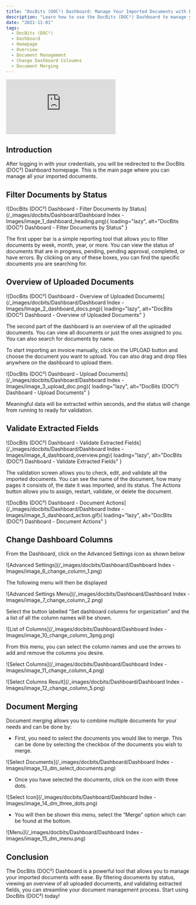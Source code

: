 ```yaml
---
title: "DocBits (DOC²) Dashboard: Manage Your Imported Documents with Ease"
description: "Learn how to use the DocBits (DOC²) Dashboard to manage your imported documents with ease. Filter documents by status, view an overview of all uploaded documents, and validate extracted fields. Start using DocBits (DOC²) today!"
date: "2021-11-01"
tags:
  - DocBits (DOC²)
  - Dashboard
  - Homepage
  - Overview
  - Document Management
  - Change Dashboard Coloumns
  - Document Merging
---
```


<div class='video-container'>
  <iframe src="https://www.youtube.com/embed/VIDEO_ID_HERE" frameborder="0" allowfullscreen></iframe>
</div>

## Introduction

After logging in with your credentials, you will be redirected to the DocBits (DOC²) Dashboard homepage. This is the main page where you can manage all your imported documents.

## Filter Documents by Status

![DocBits (DOC²) Dashboard - Filter Documents by Status](/_images/docbits/Dashboard/Dashboard Index - Images/image_1_dashboard_heading.png){ loading="lazy", alt="DocBits (DOC²) Dashboard - Filter Documents by Status" }

The first upper bar is a simple reporting tool that allows you to filter documents by week, month, year, or more. You can view the status of documents that are in progress, pending, pending approval, completed, or have errors. By clicking on any of these boxes, you can find the specific documents you are searching for.

## Overview of Uploaded Documents

![DocBits (DOC²) Dashboard - Overview of Uploaded Documents](/_images/docbits/Dashboard/Dashboard Index - Images/Image_2_dashboard_docs.png){ loading="lazy", alt="DocBits (DOC²) Dashboard - Overview of Uploaded Documents" }

The second part of the dashboard is an overview of all the uploaded documents. You can view all documents or just the ones assigned to you. You can also search for documents by name.

To start importing an invoice manually, click on the UPLOAD button and choose the document you want to upload. You can also drag and drop files anywhere on the dashboard to upload them.

![DocBits (DOC²) Dashboard - Upload Documents](/_images/docbits/Dashboard/Dashboard Index - Images/image_3_upload_doc.png){ loading="lazy", alt="DocBits (DOC²) Dashboard - Upload Documents" }

Meaningful data will be extracted within seconds, and the status will change from running to ready for validation.

## Validate Extracted Fields

![DocBits (DOC²) Dashboard - Validate Extracted Fields](/_images/docbits/Dashboard/Dashboard Index - Images/image_4_dashboard_overview.png){ loading="lazy", alt="DocBits (DOC²) Dashboard - Validate Extracted Fields" }

The validation screen allows you to check, edit, and validate all the imported documents. You can see the name of the document, how many pages it consists of, the date it was imported, and its status. The Actions button allows you to assign, restart, validate, or delete the document.

![DocBits (DOC²) Dashboard - Document Actions](/_images/docbits/Dashboard/Dashboard Index - Images/image_5_dashboard_action.gif){ loading="lazy", alt="DocBits (DOC²) Dashboard - Document Actions" }

## Change Dashboard Columns

From the Dashboard, click on the Advanced Settings icon as shown below

![Advanced Settings](/_images/docbits/Dashboard/Dashboard Index - Images/image_6_change_column_1.png)

The following menu will then be displayed

![Advanced Settings Menu](/_images/docbits/Dashboard/Dashboard Index - Images/image_7_change_column_2.png)

Select the button labelled “Set dashboard columns for organization” and the a list of all the column names will be shown.

![List of Columns](/_images/docbits/Dashboard/Dashboard Index - Images/image_10_change_column_3png.png)

From this menu, you can select the column names and use the arrows to add and remove the columns you desire.

![Select Columns](/_images/docbits/Dashboard/Dashboard Index - Images/image_11_change_column_4.png)

![Select Columns Result](/_images/docbits/Dashboard/Dashboard Index - Images/image_12_change_column_5.png)

## Document Merging

Document merging allows you to combine multiple documents for your needs and can be done by:

- First, you need to select the documents you would like to merge. This can be done by selecting the checkbox of the documents you wish to merge.

![Select Documents](/_images/docbits/Dashboard/Dashboard Index - Images/image_13_dm_select_documents.png)

- Once you have selected the documents, click on the icon with three dots.

![Select Icon](/_images/docbits/Dashboard/Dashboard Index - Images/image_14_dm_three_dots.png)

- You will then be shown this menu, select the “Merge” option which can be found at the bottom.

![Menu](/_images/docbits/Dashboard/Dashboard Index - Images/image_15_dm_menu.png)

## Conclusion

The DocBits (DOC²) Dashboard is a powerful tool that allows you to manage your imported documents with ease. By filtering documents by status, viewing an overview of all uploaded documents, and validating extracted fields, you can streamline your document management process. Start using DocBits (DOC²) today!
